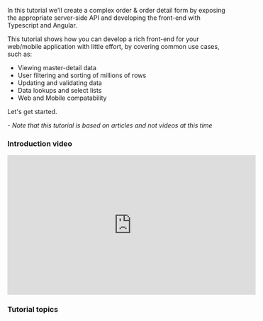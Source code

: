 ﻿
In this tutorial we'll create a complex order & order detail form by exposing the appropriate server-side API and developing the front-end with Typescript and Angular.

This tutorial shows how you can develop a rich front-end for your web/mobile application with little effort, by covering common use cases, such as:

* Viewing master-detail data
* User filtering and sorting of millions of rows
* Updating and validating data
* Data lookups and select lists
* Web and Mobile compatability

Let's get started.

_- Note that this tutorial is based on articles and not videos at this time_

### Introduction video

<iframe width="560" height="315" src="https://www.youtube.com/embed/cYMktlwwwAs" frameborder="0" allowfullscreen></iframe>


### Tutorial topics
